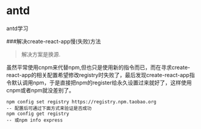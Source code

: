 # antd
antd学习



###解决create-react-app慢(失败)方法
>解决方案是换源.

虽然平常使用cnpm来代替npm,但也只是使用新的指令而已，而在寻求create-react-app的相关配置希望修改registry时失败了，最后发现create-react-app指令默认调用npm，于是直接把npm的register给永久设置过来就好了，这样使用cnpm或者npm就没差别了。
```
npm config set registry https://registry.npm.taobao.org
-- 配置后可通过下面方式来验证是否成功
npm config get registry
-- 或npm info express
```

